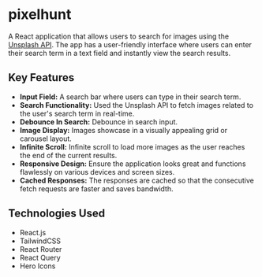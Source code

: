 # pixelhunt

A React application that allows users to search for images using the [Unsplash API](https://unsplash.com/documentation). The app has a user-friendly interface where users can enter their search term in a text field and instantly view the search results.

## Key Features

- **Input Field:** A search bar where users can type in their search term.
- **Search Functionality:** Used the Unsplash API to fetch images related to the user's search term in real-time.
- **Debounce In Search:** Debounce in search input.
- **Image Display:** Images showcase in a visually appealing grid or carousel layout.
- **Infinite Scroll:** Infinite scroll to load more images as the user reaches the end of the current results.
- **Responsive Design:** Ensure the application looks great and functions flawlessly on various devices and screen sizes.
- **Cached Responses:** The responses are cached so that the consecutive fetch requests are faster and saves bandwidth.

## Technologies Used

- React.js
- TailwindCSS
- React Router
- React Query
- Hero Icons
